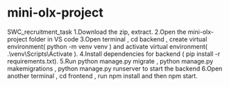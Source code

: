 # mini-olx-project
SWC_recruitment_task
1.Download the zip, extract.
2.Open the mini-olx-project folder in VS code
3.Open terminal , cd backend , create virtual environment( python -m venv venv  ) and activate virtual environment( .\venv\Scripts\Activate  ).
4.Install dependencies for backend ( pip install -r requirements.txt).
5.Run  python manage.py migrate ,  python manage.py makemigrations , python manage.py runserver to start the backend
6.Open another terminal , cd frontend , run npm install and then npm start.

